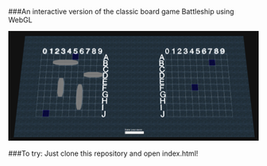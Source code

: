 ###An interactive version of the classic board game Battleship using WebGL

![alt tag](/screenshot.PNG)

###To try:
Just clone this repository and open index.html!

